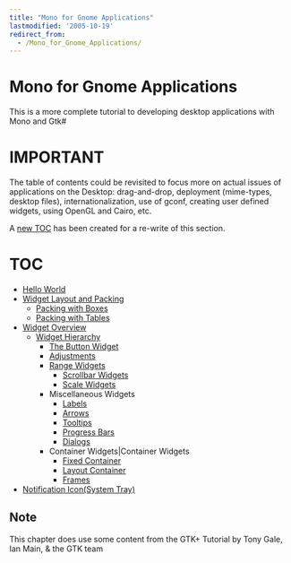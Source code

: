 ```yaml
---
title: "Mono for Gnome Applications"
lastmodified: '2005-10-19'
redirect_from:
  - /Mono_for_Gnome_Applications/
---
```


Mono for Gnome Applications
===========================

 This is a more complete tutorial to developing desktop applications with Mono and Gtk\#

IMPORTANT
=========

The table of contents could be revisited to focus more on actual issues of applications on the Desktop: drag-and-drop, deployment (mime-types, desktop files), internationalization, use of gconf, creating user defined widgets, using OpenGL and Cairo, etc.

A [new TOC](/Erik_GtkSharp_Toc "Erik GtkSharp Toc") has been created for a re-write of this section.

TOC
===

-   [Hello World](/GtkSharp:_Hello_World "GtkSharp: Hello World")
-   [Widget Layout and Packing](/GtkSharp:_Widget_Layout_and_Packing "GtkSharp: Widget Layout and Packing")
    -   [Packing with Boxes](/GtkSharp:_Packing_with_Boxes "GtkSharp: Packing with Boxes")
    -   [Packing with Tables](/GtkSharp:_Packing_with_Tables "GtkSharp: Packing with Tables")
-   [Widget Overview](/GtkSharp:_Widget_Overview "GtkSharp: Widget Overview")
    -   [Widget Hierarchy](/GtkSharp:_Widget_Hierarchy "GtkSharp: Widget Hierarchy")
        -   [The Button Widget](/GtkSharp:_Buttons "GtkSharp: Buttons")
        -   [Adjustments](/GtkSharp:_Adjustments "GtkSharp: Adjustments")
        -   [Range Widgets](/GtkSharp:_Range_Widgets "GtkSharp: Range Widgets")
            -   [Scrollbar Widgets](/GtkSharp:_Scrollbar_Widgets "GtkSharp: Scrollbar Widgets")
            -   [Scale Widgets](/GtkSharp:_Scale_Widgets "GtkSharp: Scale Widgets")
        -   Miscellaneous Widgets
            -   [Labels](/GtkSharp:_Labels "GtkSharp: Labels")
            -   [Arrows](/GtkSharp:_Arrows "GtkSharp: Arrows")
            -   [Tooltips](/GtkSharp:_Tooltips "GtkSharp: Tooltips")
            -   [Progress Bars](/GtkSharp:_Progress_Bars "GtkSharp: Progress Bars")
            -   [Dialogs](/GtkSharp:_Dialogs "GtkSharp: Dialogs")
        -   Container Widgets|Container Widgets
            -   [Fixed Container](/GtkSharp:_Fixed_Container "GtkSharp: Fixed Container")
            -   [Layout Container](/GtkSharp:_Layout_Container "GtkSharp: Layout Container")
            -   [Frames](/GtkSharp:_Frames "GtkSharp: Frames")
-   [Notification Icon(System Tray)](/GtkSharpNotificationIcon "GtkSharpNotificationIcon")

Note
----

This chapter does use some content from the GTK+ Tutorial by Tony Gale, Ian Main, & the GTK team

